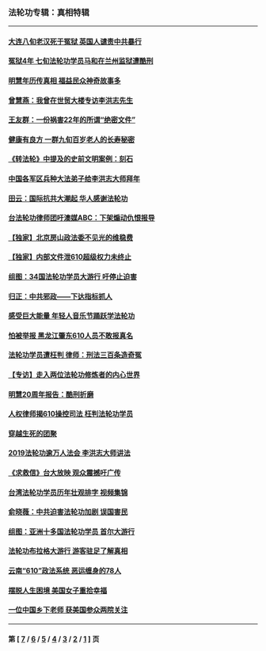### 法轮功专辑：真相特辑
---
#### [大连八旬老汉死于冤狱 英国人谴责中共暴行](../../pages/nf4389/n13480118.md?02030430) 
#### [冤狱4年 七旬法轮功学员马和在兰州监狱遭酷刑](../../pages/nf4389/n13304688.md?02030430) 
#### [明慧年历传真相 福益民众神奇故事多](../../pages/nf4389/n13294545.md?02030430) 
#### [曾慧燕：我曾在世贸大楼专访李洪志先生](../../pages/nf4389/n12898729.md?02030430) 
#### [王友群：一份祸害22年的所谓“绝密文件”](../../pages/nf4389/n12871750.md?02030430) 
#### [健康有良方 一群九旬百岁老人的长寿秘密](../../pages/nf4389/n12847475.md?02030430) 
#### [《转法轮》中提及的史前文明案例：刻石](../../pages/nf4389/n12758577.md?02030430) 
#### [中国各军区兵种大法弟子给李洪志大师拜年](../../pages/nf4389/n12750047.md?02030430) 
#### [田云：国际抗共大潮起 华人感谢法轮功](../../pages/nf4389/n12357708.md?02030430) 
#### [台法轮功律师团吁澳媒ABC：下架煽动仇恨报导](../../pages/nf4389/n12279917.md?02030430) 
#### [【独家】北京房山政法委不见光的维稳费](../../pages/nf4389/n12031979.md?02030430) 
#### [【独家】内部文件泄610超级权力未终止](../../pages/nf4389/n12023895.md?02030430) 
#### [组图：34国法轮功学员大游行 吁停止迫害](../../pages/nf4389/n11492658.md?02030430) 
#### [归正：中共邪政——下达指标抓人](../../pages/nf4389/n11474770.md?02030430) 
#### [感受巨大能量 年轻人音乐节踊跃学法轮功](../../pages/nf4389/n11441981.md?02030430) 
#### [怕被举报 黑龙江肇东610人员不敢报真名](../../pages/nf4389/n11436499.md?02030430) 
#### [法轮功学员遭枉判 律师：刑法三百条造奇冤](../../pages/nf4389/n11433943.md?02030430) 
#### [【专访】走入两位法轮功修炼者的内心世界](../../pages/nf4389/n11415623.md?02030430) 
#### [明慧20周年报告：酷刑折磨](../../pages/nf4389/n11387954.md?02030430) 
#### [人权律师揭610操控司法 枉判法轮功学员](../../pages/nf4389/n11313370.md?02030430) 
#### [穿越生死的团聚](../../pages/nf4389/n11258922.md?02030430) 
#### [2019法轮功逾万人法会 李洪志大师讲法](../../pages/nf4389/n11265303.md?02030430) 
#### [《求救信》台大放映 观众震撼吁广传](../../pages/nf4389/n10922251.md?02030430) 
#### [台湾法轮功学员历年壮观排字 视频集锦](../../pages/nf4389/n10878789.md?02030430) 
#### [俞晓薇：中共迫害法轮功加剧 误国害民](../../pages/nf4389/n10859260.md?02030430) 
#### [组图：亚洲十多国法轮功学员 首尔大游行](../../pages/nf4389/n10781149.md?02030430) 
#### [法轮功布拉格大游行 游客驻足了解真相](../../pages/nf4389/n10749360.md?02030430) 
#### [云南“610”政法系统 恶运缠身的78人](../../pages/nf4389/n10747534.md?02030430) 
#### [摆脱人生困境 美国女子重拾幸福](../../pages/nf4389/n10688678.md?02030430) 
#### [一位中国乡下老师 获美国参众两院关注](../../pages/nf4389/n10683927.md?02030430) 

---
#### 第 [ [7](./7.md?02030430) / [6](./6.md?02030430) / [5](./5.md?02030430) / [4](./4.md?02030430) / [3](./3.md?02030430) / [2](./2.md?02030430) / [1](./1.md?02030430) ] 页
